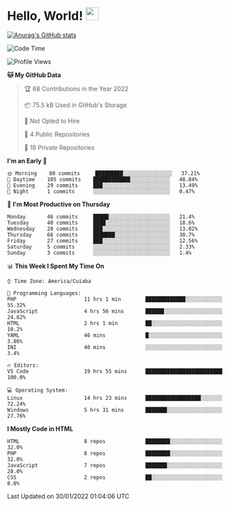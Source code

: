 
# Hello, World! <img src="https://raw.githubusercontent.com/MartinHeinz/MartinHeinz/master/wave.gif" width="30px">

[![Anurag's GitHub stats](https://github-readme-stats.vercel.app/api?username=ilismarque&count_private=true&show_icons=true&theme=dracula)](https://github.com/anuraghazra/github-readme-stats)

<!--START_SECTION:waka-->
![Code Time](http://img.shields.io/badge/Code%20Time-63%20hrs%2011%20mins-blue)

![Profile Views](http://img.shields.io/badge/Profile%20Views-8-blue)

**🐱 My GitHub Data** 

> 🏆 68 Contributions in the Year 2022
 > 
> 📦 75.5 kB Used in GitHub's Storage 
 > 
> 🚫 Not Opted to Hire
 > 
> 📜 4 Public Repositories 
 > 
> 🔑 19 Private Repositories  
 > 
**I'm an Early 🐤** 

```text
🌞 Morning    80 commits     █████████░░░░░░░░░░░░░░░░   37.21% 
🌆 Daytime    105 commits    ████████████░░░░░░░░░░░░░   48.84% 
🌃 Evening    29 commits     ███░░░░░░░░░░░░░░░░░░░░░░   13.49% 
🌙 Night      1 commits      ░░░░░░░░░░░░░░░░░░░░░░░░░   0.47%

```
📅 **I'm Most Productive on Thursday** 

```text
Monday       46 commits     █████░░░░░░░░░░░░░░░░░░░░   21.4% 
Tuesday      40 commits     ████░░░░░░░░░░░░░░░░░░░░░   18.6% 
Wednesday    28 commits     ███░░░░░░░░░░░░░░░░░░░░░░   13.02% 
Thursday     66 commits     ███████░░░░░░░░░░░░░░░░░░   30.7% 
Friday       27 commits     ███░░░░░░░░░░░░░░░░░░░░░░   12.56% 
Saturday     5 commits      ░░░░░░░░░░░░░░░░░░░░░░░░░   2.33% 
Sunday       3 commits      ░░░░░░░░░░░░░░░░░░░░░░░░░   1.4%

```


📊 **This Week I Spent My Time On** 

```text
⌚︎ Time Zone: America/Cuiaba

💬 Programming Languages: 
PHP                      11 hrs 1 min        █████████████░░░░░░░░░░░░   55.32% 
JavaScript               4 hrs 56 mins       ██████░░░░░░░░░░░░░░░░░░░   24.82% 
HTML                     2 hrs 1 min         ██░░░░░░░░░░░░░░░░░░░░░░░   10.2% 
YAML                     46 mins             █░░░░░░░░░░░░░░░░░░░░░░░░   3.86% 
INI                      40 mins             ░░░░░░░░░░░░░░░░░░░░░░░░░   3.4%

🔥 Editors: 
VS Code                  19 hrs 55 mins      █████████████████████████   100.0%

💻 Operating System: 
Linux                    14 hrs 23 mins      ██████████████████░░░░░░░   72.24% 
Windows                  5 hrs 31 mins       ███████░░░░░░░░░░░░░░░░░░   27.76%

```

**I Mostly Code in HTML** 

```text
HTML                     8 repos             ████████░░░░░░░░░░░░░░░░░   32.0% 
PHP                      8 repos             ████████░░░░░░░░░░░░░░░░░   32.0% 
JavaScript               7 repos             ███████░░░░░░░░░░░░░░░░░░   28.0% 
CSS                      2 repos             ██░░░░░░░░░░░░░░░░░░░░░░░   8.0%

```



 Last Updated on 30/01/2022 01:04:06 UTC
<!--END_SECTION:waka-->

<!--
**ilismarque/ilismarque** is a ✨ _special_ ✨ repository because its `README.md` (this file) appears on your GitHub profile.

Here are some ideas to get you started:

- 🔭 I’m currently working on ...
- 🌱 I’m currently learning ...
- 👯 I’m looking to collaborate on ...
- 🤔 I’m looking for help with ...
- 💬 Ask me about ...
- 📫 How to reach me: ...
- 😄 Pronouns: ...
- ⚡ Fun fact: ...
-->
